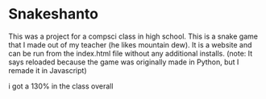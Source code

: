 # Snakeshanto

This was a project for a compsci class in high school. This is a snake game that I made out of my teacher (he likes mountain dew). It is a website and can be run from the index.html file without any additional installs.
(note: It says reloaded because the game was originally made in Python, but I remade it in Javascript)

i got a 130% in the class overall

